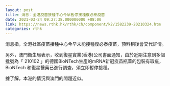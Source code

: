 ```yaml
---
layout: post
title: 消息：全港疫苗接種中心今早暫停接種復必泰疫苗
date: 2021-03-24 09:27:38.000000000 +08:00
link: https://news.rthk.hk/rthk/ch/component/k2/1582239-20210324.htm
categories: rthk
---
```


消息指，全港社區疫苗接種中心今早未能接種復必泰疫苗，預料稍後會交代詳情。

另外，澳門衛生局表示，收到復星實業(香港)公司書面通知，由於近期注意到多個批號為「 210102 」的德國BioNTech生產的mRNA新冠疫苗瓶蓋的包裝有瑕疵，BioNTech 和復星醫藥已進行調查，須立即暫停接種。

據了解，本港的情況與澳門的問題近似。
